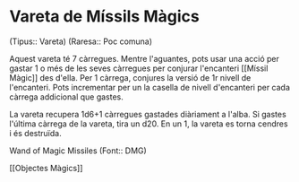 # Vareta de Míssils Màgics

(Tipus:: Vareta) (Raresa:: Poc comuna)

Aquest vareta té 7 càrregues. Mentre l'aguantes, pots usar una acció per gastar 1 o més de les seves càrregues per conjurar l'encanteri [[Míssil Màgic]] des d'ella. Per 1 càrrega, conjures la versió de 1r nivell de l'encanteri. Pots incrementar per un la casella de nivell d'encanteri per cada càrrega addicional que gastes.

La vareta recupera 1d6+1 càrregues gastades diàriament a l'alba. Si gastes l'última càrrega de la vareta, tira un d20. En un 1, la vareta es torna cendres i és destruïda.

Wand of Magic Missiles (Font:: DMG)

[[Objectes Màgics]]